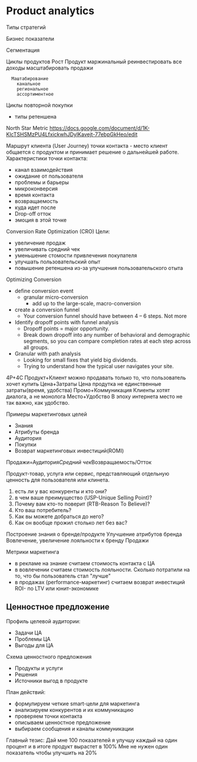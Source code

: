 # Product analytics

Типы стратегий


Бизнес показатели

Сегментация



Циклы продуктов
  Рост
    Продукт маржинальный 
      реинвестировать все доходы 
        масштабировать продажи

      Маштабирование 
        канальное 
        региональное 
        ассортиментное


Циклы повторной покупки
  - типы ретеншена
  

North Star Metric
https://docs.google.com/document/d/1K-KlcTSHSMzPU4LfxickwhJDylKavejt-77ebpGkHeo/edit

Маршрут клиента (User Journey)
  точки контакта - место клиент общается с продуктом и принимает решение о дальнейшей работе.
  Характеристики точки контакта:
  - канал взаимодействия
  - ожидание от пользователя
  - проблемы и барьеры
  - микроконверсия
  - время контакта
  - возвращаемость
  - куда идет после
  - Drop-off отток
  - эмоция в этой точке


Conversion Rate Optimization (CRO)
Цели:
- увеличение продаж
- увеличивать средний чек
- уменьшение стомости привлечения покупателя
- улучшать пользовательский опыт
- повышение ретеншена из-за улучшения пользовательского отыта


Optimizing Conversion
- define conversion event
  - granular micro-conversion
    - add up to the large-scale, macro-conversion
- create a conversion funnel
  - Your conversion funnel should have between 4 – 6 steps. Not more
- Identify dropoff points with funnel analysis
  - Dropoff points = major opportunity. 
  - Break down dropoff into any number of
behavioral and demographic segments, so you can compare completion rates at each
step across all groups.
- Granular with path analysis
  - Looking for small fixes that yield big dividends.
  - Trying to understand how the typical user navigates your site.


4P+4C
Продукт+Клиент можно продавать только то, что пользователь хочет купить
Цена+Затраты Цена продутка не единственные затраты(время, удобства)
Промо+Коммуникация Клиенты хотят диалога, а не монолога
Место+Удобство В эпоху интернета место не так важно, как удобство.


Примеры маркетинговых целей
- Знания
- Атрибуты бренда
- Аудитория
- Покупки
- Возврат маркетинговых инвестиций(ROMI)

Продажи=Аудитория*Средний чек*Возвращаемость/Отток

Продукт-товар, услуга или сервис, представляющий отдельную ценность для пользователя или клинета.

1. есть ли у вас конкуренты и кто они?
2. в чем ваше преимущество (USP-Unique Selling Point)?
3. Почему вам кто-то поверит (RTB-Reason To Believe)?
4. Кто ваш потребитель? 
5. Как вы можете добраться до него?
6. Как он вообще прожил столько лет без вас?

Построение знания о бренде/продукте
Улучшение атрибутов бренда
Вовлечение, увеличение лояльности к бренду
Продажи

Метрики маркетинга
- в рекламе на знание считаем стоимость контакта с ЦА
- в вовлечении считаем стоимость лояльности. Сколько потратили на то, что бы пользователь стал "лучше"
- в продажах (performance-маркетинг) считаем возврат инвестиций ROI- по LTV или юнит-экономике


## Ценностное предложение

Профиль целевой аудитории:
- Задачи ЦА
- Проблемы ЦА
- Выгоды для ЦА

Схема ценностного предложения
- Продукты и услуги
- Решения
- Источники выгод в продукте

План действий:
- формулируем четкие smart-цели для маркетинга
- анализируем конкурентов и их коммуникацию
- проверяем точки контакта
- описываем ценностное предложение
- выбираем сообщения и каналы коммуникации

Главный тезис: 
Дай мне 100 показателей я улучшу каждый на один процент и в итоге продукт вырастет в 100%
Мне не нужен один показатель чтобы улучшить на 20%

